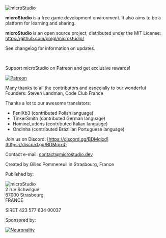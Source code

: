 ![microStudio](/img/microstudiologo.svg "microStudio")

**microStudio** is a free game development environment. It also aims to be a platform for learning and sharing.

**microStudio** is an open source project, distributed under the MIT License: https://github.com/pmgl/microstudio/

See changelog for information on updates.

<br />

Support microStudio on Patreon and get exclusive rewards!

<a href="https://www.patreon.com/microstudiodev" target="_blank"><img src="/img/patreon.png" title="Patreon" alt="Patreon" style="width: auto"></a>

Many thanks to all the contributors and especially to our wonderful Founders: Steven Landman, Code Club France

Thanks a lot to our awesome translators:
* FeniXb3 (contributed Polish language)
* TinkerSmith (contributed German language)
* HomineLudens (contributed Italian language)
* Ondinha (contributed Brazilian Portuguese language)

<i class="fab fa-discord"></i> Join us on Discord: [https://discord.gg/BDMqjxd](https://discord.gg/BDMqjxd)

<i class="fa fa-envelope"></i> Contact e-mail: [contact@microstudio.dev](mailto:contact@microstudio.dev)

Created by Gilles Pommereuil in Strasbourg, France

Published by:

![microStudio](/img/microstudiologo.svg "microStudio")<br/>
2 rue Schwilgué<br/>
67000 Strasbourg<br/>
FRANCE

SIRET 423 577 634 00037<br />

Sponsored by:

[![Neuronality](/img/neuronality.svg "Neuronality")](https://www.neuronality.com)
